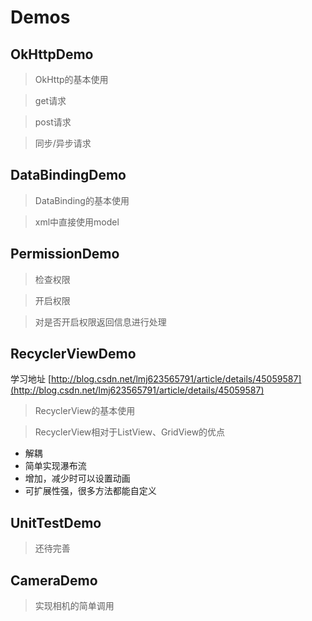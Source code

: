 # Demos #
## OkHttpDemo ##
> OkHttp的基本使用

> get请求

> post请求

> 同步/异步请求

## DataBindingDemo ##
> DataBinding的基本使用

> xml中直接使用model

## PermissionDemo ##
> 检查权限

> 开启权限

> 对是否开启权限返回信息进行处理

## RecyclerViewDemo ##
学习地址
[http://blog.csdn.net/lmj623565791/article/details/45059587](http://blog.csdn.net/lmj623565791/article/details/45059587)
> RecyclerView的基本使用

> RecyclerView相对于ListView、GridView的优点

- 解耦
- 简单实现瀑布流
- 增加，减少时可以设置动画
- 可扩展性强，很多方法都能自定义

## UnitTestDemo ##
> 还待完善

## CameraDemo ##
> 实现相机的简单调用